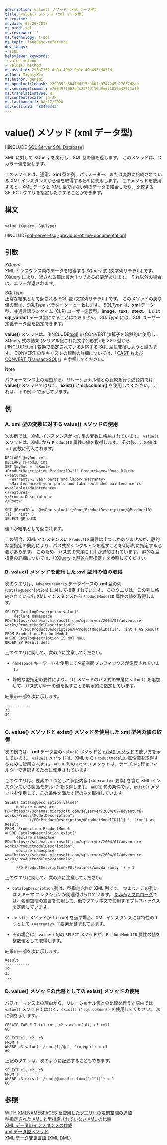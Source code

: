 ```yaml
---
description: value() メソッド (xml データ型)
title: value() メソッド (xml データ型)
ms.custom: ''
ms.date: 07/26/2017
ms.prod: sql
ms.reviewer: ''
ms.technology: t-sql
ms.topic: language-reference
dev_langs:
- TSQL
helpviewer_keywords:
- value method
- value() method
ms.assetid: 298a7361-dc9a-4902-9b1e-49a093cd831d
author: MightyPen
ms.author: genemi
ms.openlocfilehash: 2299352c6047dd177c900fe0747245b27037d2ab
ms.sourcegitcommit: e700497f962e4c2274df16d9e651059b42ff1a10
ms.translationtype: HT
ms.contentlocale: ja-JP
ms.lasthandoff: 08/17/2020
ms.locfileid: "88496343"
---
```

# <a name="value-method-xml-data-type"></a>value() メソッド (xml データ型)
[!INCLUDE [SQL Server SQL Database](../../includes/applies-to-version/sql-asdb.md)]

  XML に対して XQuery を実行し、SQL 型の値を返します。 このメソッドは、スカラー値を返します。  
  
 このメソッドは、通常、**xml** 型の列、パラメーター、または変数に格納されている XML インスタンスから値を取得するために使用します。 このメソッドを使用すると、XML データと XML 型ではない列のデータを結合したり、比較する SELECT クエリを指定したりすることができます。  
  
## <a name="syntax"></a>構文  
  
```  
  
value (XQuery, SQLType)  
```  
  
[!INCLUDE[sql-server-tsql-previous-offline-documentation](../../includes/sql-server-tsql-previous-offline-documentation.md)]

## <a name="arguments"></a>引数
 *XQuery*  
 XML インスタンス内のデータを取得する *XQuery* 式 (文字列リテラル) です。 XQuery により、返される値は最大 1 つである必要があります。 それ以外の場合は、エラーが返されます。  
  
 *SQLType*  
 正常な結果として返される SQL 型 (文字列リテラル) です。 このメソッドの戻り値の型は、*SQLType* パラメーターと一致します。 *SQLType* は、**xml** データ型、共通言語ランタイム (CLR) ユーザー定義型、**image**、**text**、**ntext**、または **sql_variant** データ型にすることはできません。 *SQLType* には、SQL ユーザー定義データ型を指定できます。  
  
 **value()** メソッドは、[!INCLUDE[tsql](../../includes/tsql-md.md)] の CONVERT 演算子を暗黙的に使用し、XQuery 式の結果 (シリアル化された文字列形式) を XSD 型から [!INCLUDE[tsql](../../includes/tsql-md.md)] 変換で指定されている対応する SQL 型に変換しようと試みます。 CONVERT の型キャストの規則の詳細については、「[CAST および CONVERT &#40;Transact-SQL&#41;](../../t-sql/functions/cast-and-convert-transact-sql.md)」を参照してください。  
  
> [!NOTE]  
>  パフォーマンス上の理由から、リレーショナル値との比較を行う述語内では **value()** メソッドではなく、**exist()** と **sql:column()** を使用してください。 これは、下の例 D で示しています。  
  
## <a name="examples"></a>例  
  
### <a name="a-using-the-value-method-against-an-xml-type-variable"></a>A. xml 型の変数に対する value() メソッドの使用  
 次の例では、XML インスタンスが `xml` 型の変数に格納されています。 `value()` メソッドは、XML から `ProductID` 属性の値を取得します。 その後、この値は `int` 変数に代入されます。  
  
```  
DECLARE @myDoc xml  
DECLARE @ProdID int  
SET @myDoc = '<Root>  
<ProductDescription ProductID="1" ProductName="Road Bike">  
<Features>  
  <Warranty>1 year parts and labor</Warranty>  
  <Maintenance>3 year parts and labor extended maintenance is available</Maintenance>  
</Features>  
</ProductDescription>  
</Root>'  
  
SET @ProdID =  @myDoc.value('(/Root/ProductDescription/@ProductID)[1]', 'int' )  
SELECT @ProdID  
```  
  
 値 1 が結果として返されます。  
  
 この場合、XML インスタンスに `ProductID` 属性は 1 つしかありませんが、静的な型指定の規則により、パス式がシングルトンを返すことを明示的に指定する必要があります。 このため、パス式の末尾に `[1]` が追加されています。 静的な型指定の詳細については、「[XQuery と静的な型指定](../../xquery/xquery-and-static-typing.md)」を参照してください。  
  
### <a name="b-using-the-value-method-to-retrieve-a-value-from-an-xml-type-column"></a>B. value() メソッドを使用した xml 型列の値の取得  
 次のクエリは、`AdventureWorks` データベースの **xml** 型の列 (`CatalogDescription`) に対して指定されています。 このクエリは、この列に格納されている各 XML インスタンスから `ProductModelID` 属性の値を取得します。  
  
```  
SELECT CatalogDescription.value('             
    declare namespace PD="https://schemas.microsoft.com/sqlserver/2004/07/adventure-works/ProductModelDescription";             
       (/PD:ProductDescription/@ProductModelID)[1]', 'int') AS Result             
FROM Production.ProductModel             
WHERE CatalogDescription IS NOT NULL             
ORDER BY Result desc             
```  
  
 上のクエリに関して、次の点に注意してください。  
  
-   `namespace` キーワードを使用して名前空間プレフィックスが定義されています。  
  
-   静的な型指定の要件により、`[1]` メソッドのパス式の末尾に `value()` を追加して、パス式が単一の値を返すことを明示的に指定しています。  
  
 結果の一部を次に示します。  
  
```  
-----------  
35           
34           
...  
```  
  
### <a name="c-using-the-value-and-exist-methods-to-retrieve-values-from-an-xml-type-column"></a>C. value() メソッドと exist() メソッドを使用した xml 型列の値の取得  
 次の例では、**xml** データ型の `value()` メソッドと [exist() メソッド](../../t-sql/xml/exist-method-xml-data-type.md)の使い方を示しています。 `value()` メソッドは、XML から `ProductModelID` 属性値を取得するために使用されます。 `WHERE` 句の `exist()` メソッドは、テーブルの行をフィルターで選択するために使用されています。  
  
 このクエリは、要素の 1 つとして保証内容 (<`Warranty`> 要素) を含む XML インスタンスから製品モデル ID を取得します。 `WHERE` 句の条件では、`exist()` メソッドを使用して、この条件を満たす行のみを取得しています。  
  
```  
SELECT CatalogDescription.value('  
     declare namespace PD="https://schemas.microsoft.com/sqlserver/2004/07/adventure-works/ProductModelDescription";  
           (/PD:ProductDescription/@ProductModelID)[1] ', 'int') as Result  
FROM  Production.ProductModel  
WHERE CatalogDescription.exist('  
     declare namespace PD="https://schemas.microsoft.com/sqlserver/2004/07/adventure-works/ProductModelDescription";  
     declare namespace wm="https://schemas.microsoft.com/sqlserver/2004/07/adventure-works/ProductModelWarrAndMain";  
  
     /PD:ProductDescription/PD:Features/wm:Warranty ') = 1  
```  
  
 上のクエリに関して、次の点に注意してください。  
  
-   `CatalogDescription` 列は、型指定された XML 列です。 つまり、この列にはスキーマ コレクションが関連付けられています。 [XQuery プロローグ](../../xquery/modules-and-prologs-xquery-prolog.md)では、名前空間の宣言を使用して、後でクエリ本文で使用するプレフィックスを定義しています。  
  
-   `exist()` メソッドが `1` (True) を返す場合、XML インスタンスには特性の 1 つとして <`Warranty`> 子要素が含まれています。  
  
-   その場合は、`value()` 句の `SELECT` メソッドが、`ProductModelID` 属性の値を整数値として取得します。  
  
 結果の一部を次に示します。  
  
```  
Result       
-----------  
19           
23           
...  
```  
  
### <a name="d-using-the-exist-method-instead-of-the-value-method"></a>D. value() メソッドの代替としての exist() メソッドの使用  
 パフォーマンス上の理由から、リレーショナル値との比較を行う述語内では `value()` メソッドではなく、`exist()` と `sql:column()` を使用してください。 次に例を示します。  
  
```  
CREATE TABLE T (c1 int, c2 varchar(10), c3 xml)  
GO  
  
SELECT c1, c2, c3   
FROM T  
WHERE c3.value( '/root[1]/@a', 'integer') = c1  
GO  
```  
  
 上記のクエリは、次のように記述することもできます。  
  
```  
SELECT c1, c2, c3   
FROM T  
WHERE c3.exist( '/root[@a=sql:column("c1")]') = 1  
GO  
```  
  
## <a name="see-also"></a>参照  
 [WITH XMLNAMESPACES を使用したクエリへの名前空間の追加](../../relational-databases/xml/add-namespaces-to-queries-with-with-xmlnamespaces.md)   
 [型指定された XML と型指定されていない XML の比較](../../relational-databases/xml/compare-typed-xml-to-untyped-xml.md)   
 [XML データのインスタンスの作成](../../relational-databases/xml/create-instances-of-xml-data.md)   
 [xml データ型メソッド](../../t-sql/xml/xml-data-type-methods.md)   
 [XML データ変更言語 &#40;XML DML&#41;](../../t-sql/xml/xml-data-modification-language-xml-dml.md)  
  
  

